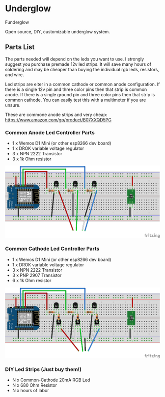 # Underglow

Funderglow  
  
Open source, DIY, customizable underglow system.

## Parts List

The parts needed will depend on the leds you want to use. I strongly suggest
you purchase premade 12v led strips. It will save many hours of soldering and may
be cheaper than buying the individual rgb leds, resistors, and wire.  

Led strips are eiter in a common cathode or common anode configuration. If
there is a single 12v pin and three color pins then that strip is common anode.
If there is a single ground pin and three color pins then that strip is common
cathode. You can easily test this with a multimeter if you are unsure.  

These are commone anode strips and very cheap: https://www.amazon.com/gp/product/B07XXQD5PG  

### Common Anode Led Controller Parts
* 1 x Wemos D1 Mini (or other esp8266 dev board)
* 1 x DROK variable voltage regulator
* 3 x NPN 2222 Transistor
* 3 x 1k Ohm resistor

![](./circuit_diagrams/common_anode_led_controller_bb.png)

### Common Cathode Led Controller Parts
* 1 x Wemos D1 Mini (or other esp8266 dev board)
* 1 x DROK variable voltage regulator
* 3 x NPN 2222 Transistor
* 3 x PNP 2907 Transistor
* 6 x 1k Ohm resistor

![](./circuit_diagrams/common_cathode_led_controller_bb.png)

### DIY Led Strips (Just buy them!)
* N x Common-Cathode 20mA RGB Led
* N x 680 Ohm Resistor
* N x hours of labor
